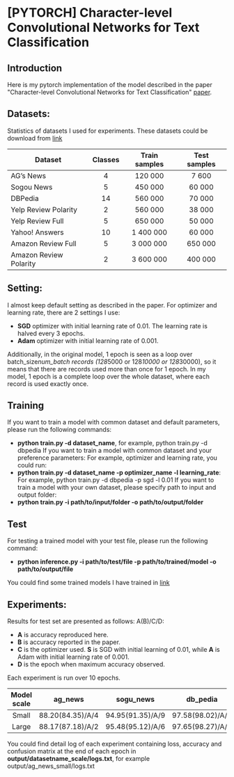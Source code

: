 # [PYTORCH] Character-level Convolutional Networks for Text Classification

## Introduction

Here is my pytorch implementation of the model described in the paper "Character-level Convolutional Networks for Text Classification" [paper](https://arxiv.org/abs/1509.01626). 

## Datasets:

Statistics of datasets I used for experiments. These datasets could be download from [link](https://drive.google.com/drive/u/0/folders/0Bz8a_Dbh9Qhbfll6bVpmNUtUcFdjYmF2SEpmZUZUcVNiMUw1TWN6RDV3a0JHT3kxLVhVR2M)

| Dataset                | Classes | Train samples | Test samples |
|------------------------|:---------:|:---------------:|:--------------:|
| AG’s News              |    4    |    120 000    |     7 600    |
| Sogou News             |    5    |    450 000    |    60 000    |
| DBPedia                |    14   |    560 000    |    70 000    |
| Yelp Review Polarity   |    2    |    560 000    |    38 000    |
| Yelp Review Full       |    5    |    650 000    |    50 000    |
| Yahoo! Answers         |    10   |   1 400 000   |    60 000    |
| Amazon Review Full     |    5    |   3 000 000   |    650 000   |
| Amazon Review Polarity |    2    |   3 600 000   |    400 000   |

## Setting:

I almost keep default setting as described in the paper. For optimizer and learning rate, there are 2 settings I use:

- **SGD** optimizer with initial learning rate of 0.01. The learning rate is halved every 3 epochs.
- **Adam** optimizer with initial learning rate of 0.001.

Additionally, in the original model, 1 epoch is seen as a loop over batch_size*num_batch records (128*5000 or 128*10000 or 128*30000), so it means that there are records used more than once for 1 epoch. In my model, 1 epoch is a complete loop over the whole dataset, where each record is used exactly once.

## Training

If you want to train a model with common dataset and default parameters, please run the following commands:
- **python train.py -d dataset_name**, for example, python train.py -d dbpedia
If you want to train a model with common dataset and your preference parameters: For example, optimizer and learning rate, you could run:
- **python train.py -d dataset_name -p optimizer_name -l learning_rate**: For example, python train.py -d dbpedia -p sgd -l 0.01
If you want to train a model with your own dataset, please specify path to input and output folder:
- **python train.py -i path/to/input/folder -o path/to/output/folder**

## Test

For testing a trained model with your test file, please run the following command:
- **python inference.py -i path/to/test/file -p path/to/trained/model -o path/to/output/file**

You could find some trained models I have trained in [link](https://drive.google.com/open?id=1zzC4r0nn8yInWjCbVrVZPFYyOWJQizqh)

## Experiments:

Results for test set are presented as follows:  A(B)/C/D:
- **A** is accuracy reproduced here.
- **B** is accuracy reported in the paper.
- **C** is the optimizer used. **S** is SGD with initial learning of 0.01, while **A** is Adam with initial learning rate of 0.001.
- **D** is the epoch when maximum accuracy observed.

Each experiment is run over 10 epochs.

| Model scale |       ag_news    |     sogu_news    |     db_pedia     |   yelp_polarity  |    yelp_review   |   yahoo_answer   | amazon_review | amazon_polarity |
|:-------------:|:------------------:|:------------------:|:------------------:|:------------------:|:------------------:|:------------------:|:------------------:|:------------------:|
|    Small    | 88.20(84.35)/A/4 | 94.95(91.35)/A/9 | 97.58(98.02)/A/8 |                  |                  | 67.55(70.16)/S/9 |                  |                  |
|    Large    | 88.17(87.18)/A/2 | 95.48(95.12)/A/6 | 97.65(98.27)/A/7 | 94.21(94.11)/A/5 | 60.55(60.38)/S/5 |                  |                  |                  |

You could find detail log of each experiment containing loss, accuracy and confusion matrix at the end of each epoch in **output/datasetname_scale/logs.txt**, for example output/ag_news_small/logs.txt
